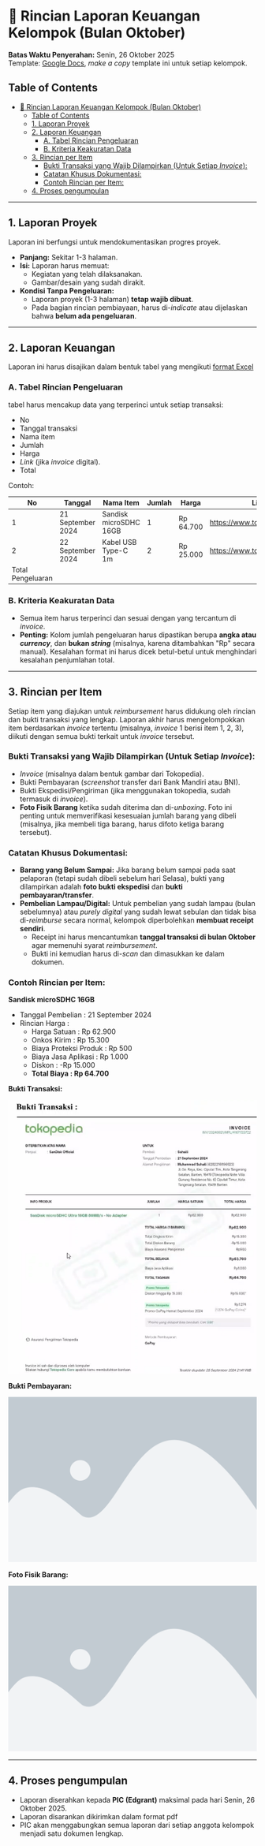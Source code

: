 # 📄 Rincian Laporan Keuangan Kelompok (Bulan Oktober)

**Batas Waktu Penyerahan:** Senin, 26 Oktober 2025  
Template: [Google Docs](https://docs.google.com/document/d/1cxCIKDTlwhL-xZkSRiOMjYwKJmcLaGFpdKBun2Yl9SQ/edit?usp=sharing), _make a copy_ template ini untuk setiap kelompok.

## Table of Contents

- [📄 Rincian Laporan Keuangan Kelompok (Bulan Oktober)](#-rincian-laporan-keuangan-kelompok-bulan-oktober)
  - [Table of Contents](#table-of-contents)
  - [1. Laporan Proyek](#1-laporan-proyek)
  - [2. Laporan Keuangan](#2-laporan-keuangan)
    - [A. Tabel Rincian Pengeluaran](#a-tabel-rincian-pengeluaran)
    - [B. Kriteria Keakuratan Data](#b-kriteria-keakuratan-data)
  - [3. Rincian per Item](#3-rincian-per-item)
    - [Bukti Transaksi yang Wajib Dilampirkan (Untuk Setiap *Invoice*):](#bukti-transaksi-yang-wajib-dilampirkan-untuk-setiap-invoice)
    - [Catatan Khusus Dokumentasi:](#catatan-khusus-dokumentasi)
    - [Contoh Rincian per Item:](#contoh-rincian-per-item)
  - [4. Proses pengumpulan](#4-proses-pengumpulan)

---

## 1. Laporan Proyek

Laporan ini berfungsi untuk mendokumentasikan progres proyek.

- **Panjang:** Sekitar 1-3 halaman.
- **Isi:** Laporan harus memuat:
    - Kegiatan yang telah dilaksanakan.
    - Gambar/desain yang sudah dirakit.
- **Kondisi Tanpa Pengeluaran:**
    - Laporan proyek (1-3 halaman) **tetap wajib dibuat**.
    - Pada bagian rincian pembiayaan, harus di-*indicate* atau dijelaskan bahwa **belum ada pengeluaran**.

---

## 2. Laporan Keuangan

Laporan ini harus disajikan dalam bentuk tabel yang mengikuti [format Excel]()

### A. Tabel Rincian Pengeluaran

tabel harus mencakup data yang terperinci untuk setiap transaksi:

- No
- Tanggal transaksi
- Nama item
- Jumlah
- Harga
- *Link* (jika *invoice* digital).
- Total

Contoh:

| No | Tanggal       | Nama Item        | Jumlah | Harga  | Link                                    | Total   |
|----|---------------|------------------|--------|--------|-----------------------------------------|---------|
| 1  | 21 September 2024 | Sandisk microSDHC 16GB | 1     | Rp 64.700 | https://www.tokopedia.com/... | Rp 64.700 |
| 2  | 22 September 2024 | Kabel USB Type-C 1m | 2     | Rp 25.000 | https://www.tokopedia.com/... | Rp 50.000 |
|Total Pengeluaran |               |                  |        |        |                                         | Rp 114.700 |

### B. Kriteria Keakuratan Data

- Semua item harus terperinci dan sesuai dengan yang tercantum di *invoice*.
- **Penting:** Kolom jumlah pengeluaran harus dipastikan berupa **angka atau *currency***, dan **bukan *string*** (misalnya, karena ditambahkan "Rp" secara manual). Kesalahan format ini harus dicek betul-betul untuk menghindari kesalahan penjumlahan total.

---

## 3. Rincian per Item

Setiap item yang diajukan untuk *reimbursement* harus didukung oleh rincian dan bukti transaksi yang lengkap. Laporan akhir harus mengelompokkan item berdasarkan *invoice* tertentu (misalnya, *invoice* 1 berisi item 1, 2, 3), diikuti dengan semua bukti terkait untuk *invoice* tersebut.

### Bukti Transaksi yang Wajib Dilampirkan (Untuk Setiap *Invoice*):

- *Invoice* (misalnya dalam bentuk gambar dari Tokopedia).
- Bukti Pembayaran (*screenshot* transfer dari Bank Mandiri atau BNI).
- Bukti Ekspedisi/Pengiriman (jika menggunakan tokopedia, sudah termasuk di *invoice*).
- **Foto Fisik Barang** ketika sudah diterima dan di-*unboxing*. Foto ini penting untuk memverifikasi kesesuaian jumlah barang yang dibeli (misalnya, jika membeli tiga barang, harus difoto ketiga barang tersebut).

### Catatan Khusus Dokumentasi:

- **Barang yang Belum Sampai:** Jika barang belum sampai pada saat pelaporan (tetapi sudah dibeli sebelum hari Selasa), bukti yang dilampirkan adalah **foto bukti ekspedisi** dan **bukti pembayaran/transfer**.
- **Pembelian Lampau/Digital:** Untuk pembelian yang sudah lampau (bulan sebelumnya) atau *purely digital* yang sudah lewat sebulan dan tidak bisa di-*reimburse* secara normal, kelompok diperbolehkan **membuat receipt sendiri**.
    - Receipt ini harus mencantumkan **tanggal transaksi di bulan Oktober** agar memenuhi syarat *reimbursement*.
    - Bukti ini kemudian harus di-*scan* dan dimasukkan ke dalam dokumen.

### Contoh Rincian per Item:

**Sandisk microSDHC 16GB**

- Tanggal Pembelian : 21 September 2024
- Rincian Harga :
    - Harga Satuan : Rp 62.900
    - Onkos Kirim : Rp 15.300
    - Biaya Proteksi Produk : Rp 500
    - Biaya Jasa Aplikasi : Rp 1.000
    - Diskon : -Rp 15.000
    - **Total Biaya : Rp 64.700**

**Bukti Transaksi:**

![picture 0](../assets/images/2025-10-24_17-40-43.png)  

**Bukti Pembayaran:**

![\<Gambar bukti pembayaran\> 1](../assets/images/2025-10-24_17-45-09.png)  

**Foto Fisik Barang:**

![\<Gambar Foto Fisik Barang\> 1](../assets/images/2025-10-24_17-45-09.png)  


---

## 4. Proses pengumpulan

- Laporan diserahkan kepada **PIC (Edgrant)** maksimal pada hari Senin, 26 Oktober 2025.
- Laporan disarankan dikirimkan dalam format pdf
- PIC akan menggabungkan semua laporan dari setiap anggota kelompok menjadi satu dokumen lengkap.